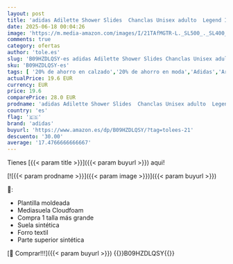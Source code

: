 ```yaml
---
layout: post
title: 'adidas Adilette Shower Slides  Chanclas Unisex adulto  Legend Ink Cloud White  37 EU'
date: 2025-06-18 00:04:26
image: 'https://m.media-amazon.com/images/I/21TAfMGTR-L._SL500_._SL400_.jpg'
comments: true
category: ofertas
author: 'tole.es'
slug: 'B09HZDLQSY-es adidas Adilette Shower Slides Chanclas Unisex adulto...'
sku: 'B09HZDLQSY-es'
tags: [ '20% de ahorro en calzado','20% de ahorro en moda','Adidas','Arborist Merchandising Root','Calzado deportivo para hombre','Moda','Moda Hombre','Prime Student -10% adicional en una selección de Moda','Sandalias de piscina para hombre','Self Service','Special Features Stores','Zapatillas deportivas y de moda para hombre','Zapatos para hombre','Zapatos: -10% adicional en una selección de Moda','adidas','c8538d25-3af9-48d3-aeff-5f3ce5572a36_0','c8538d25-3af9-48d3-aeff-5f3ce5572a36_1801','c8538d25-3af9-48d3-aeff-5f3ce5572a36_4801','c8538d25-3af9-48d3-aeff-5f3ce5572a36_8301','chanclas','🇪🇸', ]
actualPrice: 19.6 EUR
currency: EUR
price: 19.6
comparePrice: 28.0 EUR
prodname: 'adidas Adilette Shower Slides  Chanclas Unisex adulto  Legend Ink Cloud White  37 EU'
country: 'es'
flag: '🇪🇸'
brand: 'adidas'
buyurl: 'https://www.amazon.es/dp/B09HZDLQSY/?tag=tolees-21'
descuento: '30.00'
average: '17.4766666666667'
---
```


Tienes [{{< param title >}}]({{< param buyurl >}}) aqui!

[![{{< param prodname >}}]({{< param image >}})]({{< param buyurl >}})

🔎:

- Plantilla moldeada
- Mediasuela Cloudfoam
- Compra 1 talla más grande
- Suela sintética
- Forro textil
- Parte superior sintética

[🛒 Comprar!!!]({{< param buyurl >}})
{{<world>}}B09HZDLQSY{{</world>}}
